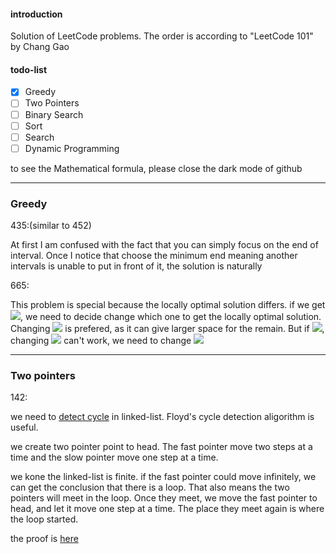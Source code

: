 #### introduction

Solution of LeetCode problems. The order is according to "LeetCode 101" by Chang Gao

#### todo-list

- [x] Greedy
- [ ] Two Pointers
- [ ] Binary Search
- [ ] Sort
- [ ] Search
- [ ] Dynamic Programming

to see the Mathematical formula, please close the dark mode of github

---

### Greedy

435:(similar to 452)

At first I am confused with the fact that you can simply focus on the end of interval. Once I notice that choose the minimum end meaning another intervals is unable to put in front of it, the solution is naturally

665:

This problem is special because the locally optimal solution differs. if we get ![](https://latex.codecogs.com/svg.latex?nums[i]<nums[i-1]), we need to decide change which one to get the locally optimal solution. Changing ![](https://latex.codecogs.com/svg.latex?nums[i-1]) is prefered, as it can give larger space for the remain. But if ![](https://latex.codecogs.com/svg.latex?nums[i-2]>nums[i]), changing ![](https://latex.codecogs.com/svg.latex?nums[i-1]) can't work, we need to change ![](https://latex.codecogs.com/svg.latex?nums[i])



----

### Two pointers

142:

we need to [detect cycle](https://en.wikipedia.org/wiki/Cycle_detection) in linked-list.  Floyd's cycle detection aligorithm is useful.

we create two pointer point to head. The fast pointer move two steps at a time and the slow pointer move one step at a time.

we kone the linked-list is finite. if the fast pointer could move infinitely, we can get the conclusion that there is a loop. That also means the two pointers will meet in the loop. Once they meet, we move the fast pointer to head, and let it move one step at a time. The place they meet again is where the loop started.

the proof is [here](https://leetcode-cn.com/problems/linked-list-cycle-lcci/solution/huan-lu-jian-ce-by-leetcode-solution-s2la/)

